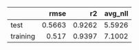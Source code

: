 |          |   rmse |     r2 |   avg_nll |
|:---------|-------:|-------:|----------:|
| test     | 0.5663 | 0.9262 |    5.5926 |
| training | 0.517  | 0.9397 |    7.1002 |